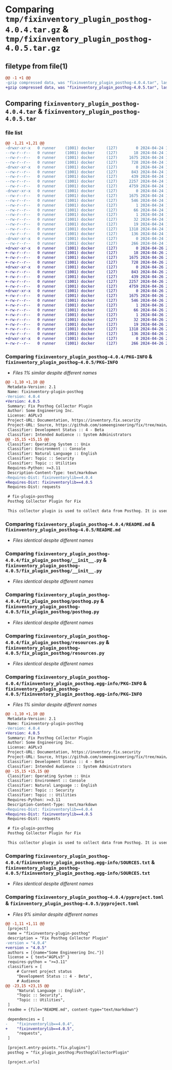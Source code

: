 # Comparing `tmp/fixinventory_plugin_posthog-4.0.4.tar.gz` & `tmp/fixinventory_plugin_posthog-4.0.5.tar.gz`

## filetype from file(1)

```diff
@@ -1 +1 @@
-gzip compressed data, was "fixinventory_plugin_posthog-4.0.4.tar", last modified: Wed Apr 24 19:34:36 2024, max compression
+gzip compressed data, was "fixinventory_plugin_posthog-4.0.5.tar", last modified: Fri Apr 26 20:21:38 2024, max compression
```

## Comparing `fixinventory_plugin_posthog-4.0.4.tar` & `fixinventory_plugin_posthog-4.0.5.tar`

### file list

```diff
@@ -1,21 +1,21 @@
-drwxr-xr-x   0 runner    (1001) docker     (127)        0 2024-04-24 19:34:36.845985 fixinventory_plugin_posthog-4.0.4/
--rw-r--r--   0 runner    (1001) docker     (127)       18 2024-04-24 19:31:44.000000 fixinventory_plugin_posthog-4.0.4/MANIFEST.in
--rw-r--r--   0 runner    (1001) docker     (127)     1675 2024-04-24 19:34:36.845985 fixinventory_plugin_posthog-4.0.4/PKG-INFO
--rw-r--r--   0 runner    (1001) docker     (127)      728 2024-04-24 19:31:44.000000 fixinventory_plugin_posthog-4.0.4/README.md
-drwxr-xr-x   0 runner    (1001) docker     (127)        0 2024-04-24 19:34:36.845985 fixinventory_plugin_posthog-4.0.4/fix_plugin_posthog/
--rw-r--r--   0 runner    (1001) docker     (127)      843 2024-04-24 19:31:44.000000 fixinventory_plugin_posthog-4.0.4/fix_plugin_posthog/__init__.py
--rw-r--r--   0 runner    (1001) docker     (127)      439 2024-04-24 19:31:44.000000 fixinventory_plugin_posthog-4.0.4/fix_plugin_posthog/config.py
--rw-r--r--   0 runner    (1001) docker     (127)     2257 2024-04-24 19:31:44.000000 fixinventory_plugin_posthog-4.0.4/fix_plugin_posthog/posthog.py
--rw-r--r--   0 runner    (1001) docker     (127)     4759 2024-04-24 19:31:44.000000 fixinventory_plugin_posthog-4.0.4/fix_plugin_posthog/resources.py
-drwxr-xr-x   0 runner    (1001) docker     (127)        0 2024-04-24 19:34:36.845985 fixinventory_plugin_posthog-4.0.4/fixinventory_plugin_posthog.egg-info/
--rw-r--r--   0 runner    (1001) docker     (127)     1675 2024-04-24 19:34:36.000000 fixinventory_plugin_posthog-4.0.4/fixinventory_plugin_posthog.egg-info/PKG-INFO
--rw-r--r--   0 runner    (1001) docker     (127)      546 2024-04-24 19:34:36.000000 fixinventory_plugin_posthog-4.0.4/fixinventory_plugin_posthog.egg-info/SOURCES.txt
--rw-r--r--   0 runner    (1001) docker     (127)        1 2024-04-24 19:34:36.000000 fixinventory_plugin_posthog-4.0.4/fixinventory_plugin_posthog.egg-info/dependency_links.txt
--rw-r--r--   0 runner    (1001) docker     (127)       66 2024-04-24 19:34:36.000000 fixinventory_plugin_posthog-4.0.4/fixinventory_plugin_posthog.egg-info/entry_points.txt
--rw-r--r--   0 runner    (1001) docker     (127)        1 2024-04-24 19:32:50.000000 fixinventory_plugin_posthog-4.0.4/fixinventory_plugin_posthog.egg-info/not-zip-safe
--rw-r--r--   0 runner    (1001) docker     (127)       32 2024-04-24 19:34:36.000000 fixinventory_plugin_posthog-4.0.4/fixinventory_plugin_posthog.egg-info/requires.txt
--rw-r--r--   0 runner    (1001) docker     (127)       19 2024-04-24 19:34:36.000000 fixinventory_plugin_posthog-4.0.4/fixinventory_plugin_posthog.egg-info/top_level.txt
--rw-r--r--   0 runner    (1001) docker     (127)     1318 2024-04-24 19:31:44.000000 fixinventory_plugin_posthog-4.0.4/pyproject.toml
--rw-r--r--   0 runner    (1001) docker     (127)      136 2024-04-24 19:34:36.845985 fixinventory_plugin_posthog-4.0.4/setup.cfg
-drwxr-xr-x   0 runner    (1001) docker     (127)        0 2024-04-24 19:34:36.845985 fixinventory_plugin_posthog-4.0.4/test/
--rw-r--r--   0 runner    (1001) docker     (127)      266 2024-04-24 19:31:44.000000 fixinventory_plugin_posthog-4.0.4/test/test_config.py
+drwxr-xr-x   0 runner    (1001) docker     (127)        0 2024-04-26 20:21:38.358506 fixinventory_plugin_posthog-4.0.5/
+-rw-r--r--   0 runner    (1001) docker     (127)       18 2024-04-26 20:18:44.000000 fixinventory_plugin_posthog-4.0.5/MANIFEST.in
+-rw-r--r--   0 runner    (1001) docker     (127)     1675 2024-04-26 20:21:38.358506 fixinventory_plugin_posthog-4.0.5/PKG-INFO
+-rw-r--r--   0 runner    (1001) docker     (127)      728 2024-04-26 20:18:44.000000 fixinventory_plugin_posthog-4.0.5/README.md
+drwxr-xr-x   0 runner    (1001) docker     (127)        0 2024-04-26 20:21:38.358506 fixinventory_plugin_posthog-4.0.5/fix_plugin_posthog/
+-rw-r--r--   0 runner    (1001) docker     (127)      843 2024-04-26 20:18:44.000000 fixinventory_plugin_posthog-4.0.5/fix_plugin_posthog/__init__.py
+-rw-r--r--   0 runner    (1001) docker     (127)      439 2024-04-26 20:18:44.000000 fixinventory_plugin_posthog-4.0.5/fix_plugin_posthog/config.py
+-rw-r--r--   0 runner    (1001) docker     (127)     2257 2024-04-26 20:18:44.000000 fixinventory_plugin_posthog-4.0.5/fix_plugin_posthog/posthog.py
+-rw-r--r--   0 runner    (1001) docker     (127)     4759 2024-04-26 20:18:44.000000 fixinventory_plugin_posthog-4.0.5/fix_plugin_posthog/resources.py
+drwxr-xr-x   0 runner    (1001) docker     (127)        0 2024-04-26 20:21:38.358506 fixinventory_plugin_posthog-4.0.5/fixinventory_plugin_posthog.egg-info/
+-rw-r--r--   0 runner    (1001) docker     (127)     1675 2024-04-26 20:21:38.000000 fixinventory_plugin_posthog-4.0.5/fixinventory_plugin_posthog.egg-info/PKG-INFO
+-rw-r--r--   0 runner    (1001) docker     (127)      546 2024-04-26 20:21:38.000000 fixinventory_plugin_posthog-4.0.5/fixinventory_plugin_posthog.egg-info/SOURCES.txt
+-rw-r--r--   0 runner    (1001) docker     (127)        1 2024-04-26 20:21:38.000000 fixinventory_plugin_posthog-4.0.5/fixinventory_plugin_posthog.egg-info/dependency_links.txt
+-rw-r--r--   0 runner    (1001) docker     (127)       66 2024-04-26 20:21:38.000000 fixinventory_plugin_posthog-4.0.5/fixinventory_plugin_posthog.egg-info/entry_points.txt
+-rw-r--r--   0 runner    (1001) docker     (127)        1 2024-04-26 20:19:52.000000 fixinventory_plugin_posthog-4.0.5/fixinventory_plugin_posthog.egg-info/not-zip-safe
+-rw-r--r--   0 runner    (1001) docker     (127)       32 2024-04-26 20:21:38.000000 fixinventory_plugin_posthog-4.0.5/fixinventory_plugin_posthog.egg-info/requires.txt
+-rw-r--r--   0 runner    (1001) docker     (127)       19 2024-04-26 20:21:38.000000 fixinventory_plugin_posthog-4.0.5/fixinventory_plugin_posthog.egg-info/top_level.txt
+-rw-r--r--   0 runner    (1001) docker     (127)     1318 2024-04-26 20:18:44.000000 fixinventory_plugin_posthog-4.0.5/pyproject.toml
+-rw-r--r--   0 runner    (1001) docker     (127)      136 2024-04-26 20:21:38.358506 fixinventory_plugin_posthog-4.0.5/setup.cfg
+drwxr-xr-x   0 runner    (1001) docker     (127)        0 2024-04-26 20:21:38.358506 fixinventory_plugin_posthog-4.0.5/test/
+-rw-r--r--   0 runner    (1001) docker     (127)      266 2024-04-26 20:18:44.000000 fixinventory_plugin_posthog-4.0.5/test/test_config.py
```

### Comparing `fixinventory_plugin_posthog-4.0.4/PKG-INFO` & `fixinventory_plugin_posthog-4.0.5/PKG-INFO`

 * *Files 1% similar despite different names*

```diff
@@ -1,10 +1,10 @@
 Metadata-Version: 2.1
 Name: fixinventory-plugin-posthog
-Version: 4.0.4
+Version: 4.0.5
 Summary: Fix Posthog Collector Plugin
 Author: Some Engineering Inc.
 License: AGPLv3
 Project-URL: Documentation, https://inventory.fix.security
 Project-URL: Source, https://github.com/someengineering/fix/tree/main/plugins/posthog
 Classifier: Development Status :: 4 - Beta
 Classifier: Intended Audience :: System Administrators
@@ -15,15 +15,15 @@
 Classifier: Operating System :: Unix
 Classifier: Environment :: Console
 Classifier: Natural Language :: English
 Classifier: Topic :: Security
 Classifier: Topic :: Utilities
 Requires-Python: >=3.11
 Description-Content-Type: text/markdown
-Requires-Dist: fixinventorylib==4.0.4
+Requires-Dist: fixinventorylib==4.0.5
 Requires-Dist: requests
 
 # fix-plugin-posthog
 Posthog Collector Plugin for Fix
 
 This collector plugin is used to collect data from Posthog. It is used internally at Some Engineering to create metrics about fix installations and usage.
```

### Comparing `fixinventory_plugin_posthog-4.0.4/README.md` & `fixinventory_plugin_posthog-4.0.5/README.md`

 * *Files identical despite different names*

### Comparing `fixinventory_plugin_posthog-4.0.4/fix_plugin_posthog/__init__.py` & `fixinventory_plugin_posthog-4.0.5/fix_plugin_posthog/__init__.py`

 * *Files identical despite different names*

### Comparing `fixinventory_plugin_posthog-4.0.4/fix_plugin_posthog/posthog.py` & `fixinventory_plugin_posthog-4.0.5/fix_plugin_posthog/posthog.py`

 * *Files identical despite different names*

### Comparing `fixinventory_plugin_posthog-4.0.4/fix_plugin_posthog/resources.py` & `fixinventory_plugin_posthog-4.0.5/fix_plugin_posthog/resources.py`

 * *Files identical despite different names*

### Comparing `fixinventory_plugin_posthog-4.0.4/fixinventory_plugin_posthog.egg-info/PKG-INFO` & `fixinventory_plugin_posthog-4.0.5/fixinventory_plugin_posthog.egg-info/PKG-INFO`

 * *Files 1% similar despite different names*

```diff
@@ -1,10 +1,10 @@
 Metadata-Version: 2.1
 Name: fixinventory-plugin-posthog
-Version: 4.0.4
+Version: 4.0.5
 Summary: Fix Posthog Collector Plugin
 Author: Some Engineering Inc.
 License: AGPLv3
 Project-URL: Documentation, https://inventory.fix.security
 Project-URL: Source, https://github.com/someengineering/fix/tree/main/plugins/posthog
 Classifier: Development Status :: 4 - Beta
 Classifier: Intended Audience :: System Administrators
@@ -15,15 +15,15 @@
 Classifier: Operating System :: Unix
 Classifier: Environment :: Console
 Classifier: Natural Language :: English
 Classifier: Topic :: Security
 Classifier: Topic :: Utilities
 Requires-Python: >=3.11
 Description-Content-Type: text/markdown
-Requires-Dist: fixinventorylib==4.0.4
+Requires-Dist: fixinventorylib==4.0.5
 Requires-Dist: requests
 
 # fix-plugin-posthog
 Posthog Collector Plugin for Fix
 
 This collector plugin is used to collect data from Posthog. It is used internally at Some Engineering to create metrics about fix installations and usage.
```

### Comparing `fixinventory_plugin_posthog-4.0.4/fixinventory_plugin_posthog.egg-info/SOURCES.txt` & `fixinventory_plugin_posthog-4.0.5/fixinventory_plugin_posthog.egg-info/SOURCES.txt`

 * *Files identical despite different names*

### Comparing `fixinventory_plugin_posthog-4.0.4/pyproject.toml` & `fixinventory_plugin_posthog-4.0.5/pyproject.toml`

 * *Files 9% similar despite different names*

```diff
@@ -1,11 +1,11 @@
 [project]
 name = "fixinventory-plugin-posthog"
 description = "Fix Posthog Collector Plugin"
-version = "4.0.4"
+version = "4.0.5"
 authors = [{name="Some Engineering Inc."}]
 license = { text="AGPLv3" }
 requires-python = ">=3.11"
 classifiers = [
     # Current project status
     "Development Status :: 4 - Beta",
     # Audience
@@ -23,15 +23,15 @@
     "Natural Language :: English",
     "Topic :: Security",
     "Topic :: Utilities",
 ]
 readme = {file="README.md", content-type="text/markdown"}
 
 dependencies = [
-    "fixinventorylib==4.0.4",
+    "fixinventorylib==4.0.5",
     "requests",
 ]
 
 [project.entry-points."fix.plugins"]
 posthog = "fix_plugin_posthog:PosthogCollectorPlugin"
 
 [project.urls]
```

